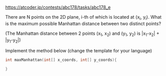 https://atcoder.jp/contests/abc178/tasks/abc178_e

There are N points on the 2D plane, i-th of which is located at (x<sub>i</sub>, y<sub>i</sub>). 
What is the maximum possible Manhattan distance between two distinct points?

(The Manhattan distance between 2 points (x<sub>1</sub>, x<sub>2</sub>) and (y<sub>1</sub>, y<sub>2</sub>) 
is |x<sub>1</sub>-x<sub>2</sub>| + |y<sub>1</sub>-y<sub>2</sub>|)

Implement the method below (change the template for your language)
```c++
int maxManhattan(int[] x_coords, int[] y_coords){

}
```
